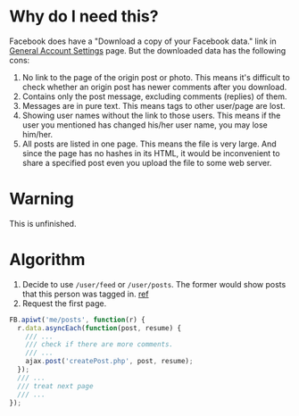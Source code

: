 # Why do I need this?
Facebook does have a "Download a copy of your Facebook data." link in [General Account Settings](https://www.facebook.com/settings?tab=account) page. But the downloaded data has the following cons:

1. No link to the page of the origin post or photo. This means it's difficult to check whether an origin post has newer comments after you download.
2. Contains only the post message, excluding comments (replies) of them.
4. Messages are in pure text. This means tags to other user/page are lost.
5. Showing user names without the link to those users. This means if the user you mentioned has changed his/her user name, you may lose him/her.
6. All posts are listed in one page. This means the file is very large. And since the page has no hashes in its HTML, it would be inconvenient to share a specified post even you upload the file to some web server.

# Warning
This is unfinished.

# Algorithm
1. Decide to use `/user/feed` or `/user/posts`. The former would show posts that this person was tagged in. [ref](https://developers.facebook.com/docs/graph-api/reference/v2.5/user/feed)
2. Request the first page.

```javascript
FB.apiwt('me/posts', function(r) {
  r.data.asyncEach(function(post, resume) {
    /// ...
    /// check if there are more comments.
    /// ...
    ajax.post('createPost.php', post, resume);
  });
  /// ...
  /// treat next page
  /// ...
});
```
